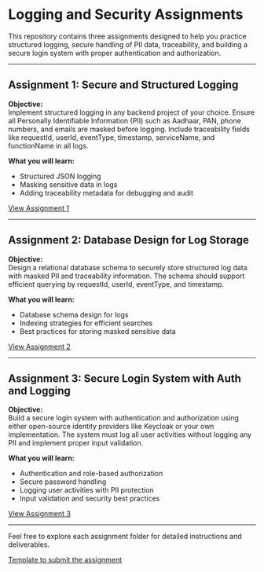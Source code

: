 # Logging and Security Assignments

This repository contains three assignments designed to help you practice structured logging, secure handling of PII data, traceability, and building a secure login system with proper authentication and authorization.

---

## Assignment 1: Secure and Structured Logging

**Objective:**  
Implement structured logging in any backend project of your choice. Ensure all Personally Identifiable Information (PII) such as Aadhaar, PAN, phone numbers, and emails are masked before logging. Include traceability fields like requestId, userId, eventType, timestamp, serviceName, and functionName in all logs.

**What you will learn:**  
- Structured JSON logging  
- Masking sensitive data in logs  
- Adding traceability metadata for debugging and audit

[View Assignment 1](https://github.com/ksheetal/Assignements/blob/main/Assignment_One.md)

---

## Assignment 2: Database Design for Log Storage

**Objective:**  
Design a relational database schema to securely store structured log data with masked PII and traceability information. The schema should support efficient querying by requestId, userId, eventType, and timestamp.

**What you will learn:**  
- Database schema design for logs  
- Indexing strategies for efficient searches  
- Best practices for storing masked sensitive data

[View Assignment 2](https://github.com/ksheetal/Assignements/blob/main/Assignement_Two.md)

---

## Assignment 3: Secure Login System with Auth and Logging

**Objective:**  
Build a secure login system with authentication and authorization using either open-source identity providers like Keycloak or your own implementation. The system must log all user activities without logging any PII and implement proper input validation.

**What you will learn:**  
- Authentication and role-based authorization  
- Secure password handling  
- Logging user activities with PII protection  
- Input validation and security best practices

[View Assignment 3](https://github.com/ksheetal/Assignements/blob/main/Assignement_Three.md)

---

Feel free to explore each assignment folder for detailed instructions and deliverables.

[Template to submit the assignment ](https://github.com/ksheetal/Assignements/blob/main/Template.md)
